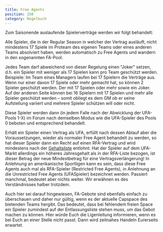 ```yaml
---
title: Free Agents
position: 250
category: Regelbuch
---
```


Zum Saisonende auslaufende Spielerverträge werden wir folgt behandelt:

Alle Spieler, die in der Regular Season in welcher der Vertrag ausläuft, nicht mindestens 17 Spiele im Proteam des eigenen Teams oder eines anderen Teams absolviert haben, werden automatisch zu Free Agents und wandern in den sogenannten FA-Pool.

Jedes Team darf abweichend von dieser Regelung einen "Joker" setzen, d.h. ein Spieler mit weniger als 17 Spielen kann pro Team geschützt werden.
<alter type="info">
Beispiele: Im Team eines Managers laufen bei 17 Spielern die Verträge aus. Wenn nur einer davon 17 Spiele oder mehr gemacht hat, so können 2 Spieler geschützt werden. Der mit 17 Spielen oder mehr sowie ein Joker. Auf der anderen Seite können bei 16 Spielern mit 17 Spielen und mehr alle Spieler geschützt werden – somit obliegt es dem GM ob er seine Aufstellung variiert und mehrere Spieler schützen will oder nicht.
</alert>

Diese Spieler werden dann (in jedem Falle nach der Abwicklung der UFA-Pools 1-X) im Forum nach demselben Modus wie die UFA-Spieler des Pools 0 beboten und entsprechend behandelt.

Erhält ein Spieler einen Vertrag als UFA, erfüllt nach dessen Ablauf aber die Voraussetzungen, wieder als normaler Free Agent behandelt zu werden, so hat dieser Spieler dann ein Recht auf einen RFA-Vertrag und wird mindestens nach der [Gehaltsliste](/salary) entlohnt. Hat der Spieler auf dem UFA-Markt allerdings ein höheres Jahresgehalt als in der RFA-Liste bezogen, ist dieser Betrag der neue Mindestbetrag für eine Vertragsverlängerung!
In Anlehnung an amerikanische Sportligen kann es sein, dass diese Free Agents auch mal als RFA-Spieler (Restricted Free Agents), in Anlehnung an die Unrestricted Free Agents (UFASpieler) bezeichnet werden. Passiert manchmal, bedeutet aber nichts weiter. Wir erwähnen es des Verständnisses halber trotzdem.

Auch hier sei darauf hingewiesen, FA-Gebote sind ebenfalls einfach zu überschauen und daher nur gültig, wenn es der aktuelle Capspace des bietenden Teams hergibt. Das bedeutet, dass bei fehlendem freien Space ein Spieler zumindest auf der Entlassungsliste stehen muss, um das Gebot machen zu können. Hier würde Euch die Ligenleitung informieren, wenn es bei Euch an einer Stelle nicht passt. Dann wird zeitnahes Handeln Eurerseits erwartet.
